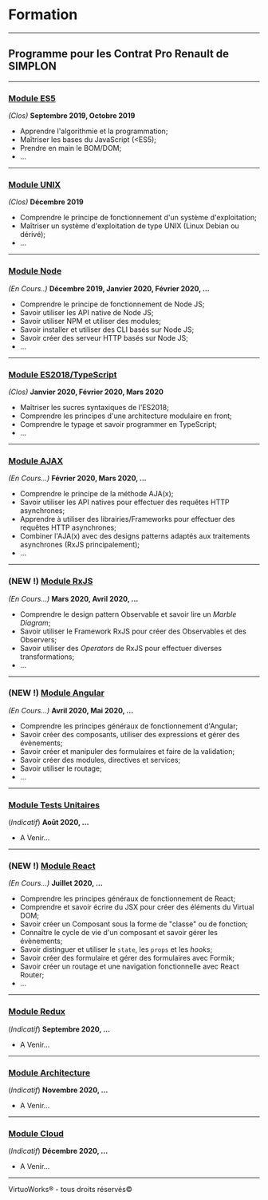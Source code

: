 # Formation

---

## Programme pour les Contrat Pro Renault de SIMPLON

---

### [Module ES5](./module-es5)

*(Clos)* __Septembre 2019, Octobre 2019__

* Apprendre l'algorithmie et la programmation;
* Maîtriser les bases du JavaScript (<ES5);
* Prendre en main le BOM/DOM;
* ...

---

### [Module UNIX](./module-unix)

*(Clos)* __Décembre 2019__

* Comprendre le principe de fonctionnement d'un système d'exploitation;
* Maîtriser un système d'exploitation de type UNIX (Linux Debian ou dérivé);
* ...

---

### [Module Node](./module-node)

*(En Cours..)* __Décembre 2019, Janvier 2020, Février 2020, ...__

* Comprendre le principe de fonctionnement de Node JS;
* Savoir utiliser les API native de Node JS;
* Savoir utiliser NPM et utiliser des modules;
* Savoir installer et utiliser des CLI basés sur Node JS;
* Savoir créer des serveur HTTP basés sur Node JS;
* ...

---

### [Module ES2018/TypeScript](./module-es2018-typescript)

*(Clos)* __Janvier 2020, Février 2020, Mars 2020__

* Maîtriser les sucres syntaxiques de l'ES2018;
* Comprendre les principes d'une architecture modulaire en front;
* Comprendre le typage et savoir programmer en TypeScript;
* ...

---

### [Module AJAX](./module-ajax)

*(En Cours...)* __Février 2020, Mars 2020, ...__

* Comprendre le principe de la méthode AJA(x);
* Savoir utiliser les API natives pour effectuer des requêtes HTTP asynchrones;
* Apprendre à utiliser des librairies/Frameworks pour effectuer des requêtes HTTP asynchrones;
* Combiner l'AJA(x) avec des designs patterns adaptés aux traitements asynchrones (RxJS principalement);
* ...

---

### (__NEW__ !) [Module RxJS](./module-rxjs)

*(En Cours...)* __Mars 2020, Avril 2020, ...__

* Comprendre le design pattern Observable et savoir lire un *Marble Diagram*;
* Savoir utiliser le Framework RxJS pour créer des Observables et des Observers;
* Savoir utiliser des *Operators* de RxJS pour effectuer diverses transformations;
* ...

---

### (__NEW__ !) [Module Angular](./module-angular)

*(En Cours...)* __Avril 2020, Mai 2020, ...__

* Comprendre les principes généraux de fonctionnement d'Angular;
* Savoir créer des composants, utiliser des expressions et gérer des évènements;
* Savoir créer et manipuler des formulaires et faire de la validation;
* Savoir créer des modules, directives et services;
* Savoir utiliser le routage;
* ...

---

### [Module Tests Unitaires](./module-tests-unitaires)

(*Indicatif*) __Août 2020, ...__

* A Venir...

---

### (__NEW__ !) [Module React](./module-react)

*(En Cours...)* __Juillet 2020, ...__

* Comprendre les principes généraux de fonctionnement de React;
* Comprendre et savoir écrire du JSX pour créer des éléments du Virtual DOM;
* Savoir créer un Composant sous la forme de "classe" ou de fonction;
* Connaître le cycle de vie d'un composant et savoir gérer les évènements;
* Savoir distinguer et utiliser le `state`, les `props` et les *hooks*;
* Savoir créer des formulaire et gérer des formulaires avec Formik;
* Savoir créer un routage et une navigation fonctionnelle avec React Router;
* ...

---


### [Module Redux](./module-redux)

(*Indicatif*) __Septembre 2020, ...__

* A Venir...

---

### [Module Architecture](./module-architecture)

(*Indicatif*) __Novembre 2020, ...__

* A Venir...

---

### [Module Cloud](./module-cloud)

(*Indicatif*) __Décembre 2020, ...__

* A Venir...

---

VirtuoWorks® - tous droits réservés©